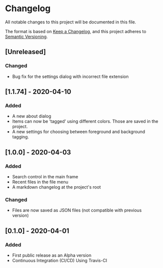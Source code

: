 # Changelog
All notable changes to this project will be documented in this file.

The format is based on [Keep a Changelog](https://keepachangelog.com/en/1.0.0/),
and this project adheres to [Semantic Versioning](https://semver.org/spec/v2.0.0.html).

## [Unreleased]

### Changed

- Bug fix for the settings dialog with incorrect file extension

## [1.1.74] - 2020-04-10

### Added
- A new about dialog
- Items can now be 'tagged' using different colors. Those are saved in the project.
- A new settings for choosing between foreground and background tagging.

## [1.0.0] - 2020-04-03
### Added
- Search control in the main frame
- Recent files in the file menu
- A markdown changelog at the project's root

### Changed
- Files are now saved as JSON files (not compatible with previous version) 


## [0.1.0] - 2020-04-01
### Added
- First public release as an Alpha version
- Continuous Integration (CI/CD) Using Travis-CI‎
